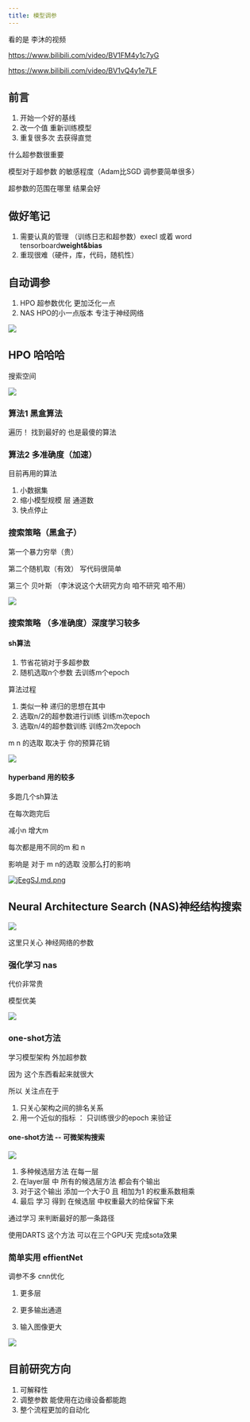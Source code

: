 ```yaml
---
title: 模型调参
---
```




看的是 李沐的视频

https://www.bilibili.com/video/BV1FM4y1c7yG

https://www.bilibili.com/video/BV1vQ4y1e7LF

## 前言

1. 开始一个好的基线
2. 改一个值 重新训练模型
3. 重复很多次 去获得直觉

什么超参数很重要

模型对于超参数 的敏感程度（Adam比SGD 调参要简单很多）

超参数的范围在哪里 结果会好

## 做好笔记

1. 需要认真的管理 （训练日志和超参数）execl 或着 word tensorboard**weight&bias**
2. 重现很难（硬件，库，代码，随机性）

## 自动调参

1. HPO 超参数优化 更加泛化一点
2. NAS HPO的小一点版本 专注于神经网络

[![](https://s1.ax1x.com/2022/06/26/jAaJ1I.png)](https://imgtu.com/i/jAaJ1I)

## HPO 哈哈哈

搜索空间

[![](https://s1.ax1x.com/2022/06/26/jEe2l9.md.png)](https://imgtu.com/i/jEe2l9)

### 算法1 黑盒算法

遍历！ 找到最好的 也是最傻的算法

### 算法2 多准确度（加速）

目前再用的算法

1. 小数据集
2. 缩小模型规模 层 通道数
3. 快点停止

### 搜索策略（黑盒子）

第一个暴力穷举（贵）

第二个随机取（有效） 写代码很简单

第三个 贝叶斯 （李沐说这个大研究方向 咱不研究 咱不用）

[![](https://s1.ax1x.com/2022/06/26/jEe6W4.md.png)](https://imgtu.com/i/jEe6W4)

### 搜索策略 （多准确度）深度学习较多

#### sh算法

1. 节省花销对于多超参数
2. 随机选取n个参数 去训练m个epoch

算法过程

1. 类似一种 递归的思想在其中
2. 选取n/2的超参数进行训练 训练m次epoch
3. 选取n/4的超参数训练 训练2m次epoch

m n 的选取 取决于 你的预算花销

[![](https://s1.ax1x.com/2022/06/26/jEe2l9.md.png)](https://imgtu.com/i/jEe2l9)

#### hyperband 用的较多

多跑几个sh算法

在每次跑完后

减小n 增大m

每次都是用不同的m 和 n 

影响是 对于 m n的选取 没那么打的影响

[![jEegSJ.md.png](https://s1.ax1x.com/2022/06/26/jEegSJ.md.png)](https://imgtu.com/i/jEegSJ)

## Neural Architecture Search (NAS)神经结构搜索

[![](https://s1.ax1x.com/2022/06/26/jElGBd.md.png)](https://imgtu.com/i/jElGBd)

这里只关心 神经网络的参数

### 强化学习 nas

代价非常贵

模型优美

[![](https://s1.ax1x.com/2022/06/26/jElJHA.md.png)](https://imgtu.com/i/jElJHA)

### one-shot方法

学习模型架构 外加超参数

因为 这个东西看起来就很大

所以 关注点在于

1. 只关心架构之间的排名关系
2. 用一个近似的指标 ： 只训练很少的epoch 来验证

#### one-shot方法 -- 可微架构搜索

[![](https://s1.ax1x.com/2022/06/26/jElNNt.png)](https://imgtu.com/i/jElNNt)

1. 多种候选层方法 在每一层
2. 在layer层 中 所有的候选层方法 都会有个输出
3. 对于这个输出 添加一个大于0 且 相加为1 的权重系数相乘
4. 最后 学习 得到 在候选层 中权重最大的给保留下来

通过学习 来判断最好的那一条路径

使用DARTS 这个方法 可以在三个GPU天 完成sota效果

### 简单实用 effientNet

调参不多 cnn优化

1. 更多层

2. 更多输出通道

3. 输入图像更大

[![](https://s1.ax1x.com/2022/06/26/jEltAI.md.png)](https://imgtu.com/i/jEltAI)

## 目前研究方向

1. 可解释性
2. 调整参数 能使用在边缘设备都能跑
3. 整个流程更加的自动化